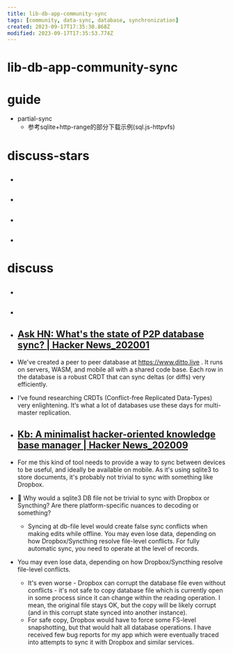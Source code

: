 ```yaml
---
title: lib-db-app-community-sync
tags: [community, data-sync, database, synchronization]
created: 2023-09-17T17:35:30.868Z
modified: 2023-09-17T17:35:53.774Z
---
```


# lib-db-app-community-sync

# guide

- partial-sync
  - 参考sqlite+http-range的部分下载示例(sql.js-httpvfs)
# discuss-stars
- ## 

- ## 

- ## 

- ## 
# discuss
- ## 

- ## 

- ## [Ask HN: What's the state of P2P database sync? | Hacker News_202001](https://news.ycombinator.com/item?id=21960366)
- We've created a peer to peer database at https://www.ditto.live . It runs on servers, WASM, and mobile all with a shared code base. Each row in the database is a robust CRDT that can sync deltas (or diffs) very efficiently.
- I‘ve found researching CRDTs (Conflict-free Replicated Data-Types) very enlightening. It‘s what a lot of databases use these days for multi-master replication. 

- ## [Kb: A minimalist hacker-oriented knowledge base manager | Hacker News_202009](https://news.ycombinator.com/item?id=24506280)
- For me this kind of tool needs to provide a way to sync between devices to be useful, and ideally be available on mobile. As it's using sqlite3 to store documents, it's probably not trivial to sync with something like Dropbox.
- 🤔 Why would a sqlite3 DB file not be trivial to sync with Dropbox or Syncthing? Are there platform-specific nuances to decoding or something?
  - Syncing at db-file level would create false sync conflicts when making edits while offline. You may even lose data, depending on how Dropbox/Syncthing resolve file-level conflicts. For fully automatic sync, you need to operate at the level of records.
- You may even lose data, depending on how Dropbox/Syncthing resolve file-level conflicts.
  - It's even worse - Dropbox can corrupt the database file even without conflicts - it's not safe to copy database file which is currently open in some process since it can change within the reading operation. I mean, the original file stays OK, but the copy will be likely corrupt (and in this corrupt state synced into another instance).
  - For safe copy, Dropbox would have to force some FS-level snapshotting, but that would halt all database operations. I have received few bug reports for my app which were eventually traced into attempts to sync it with Dropbox and similar services.
